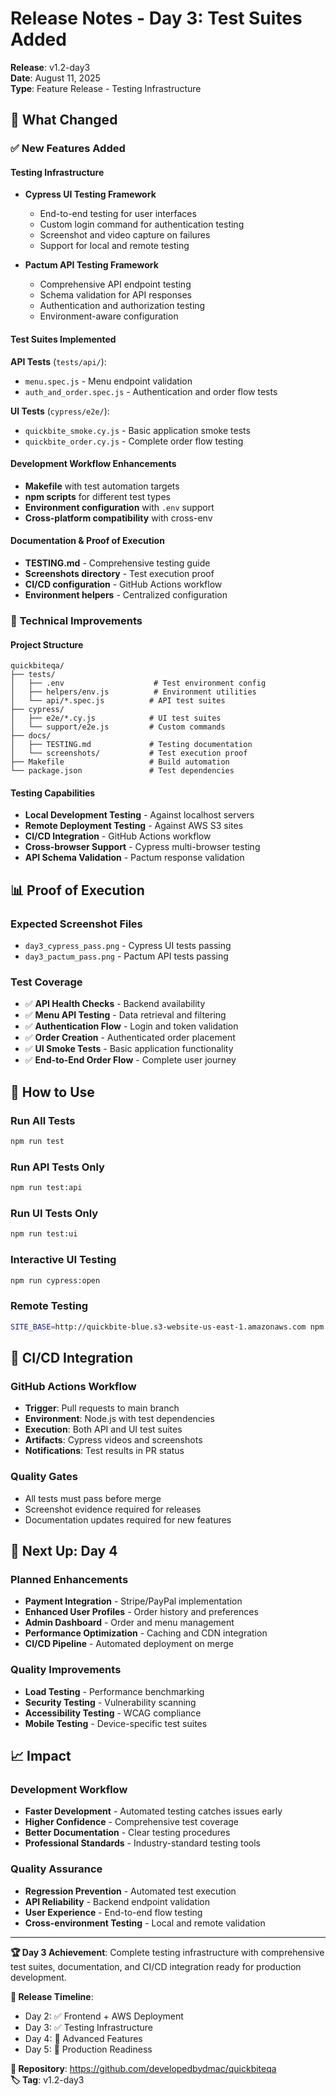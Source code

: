 # Release Notes - Day 3: Test Suites Added

**Release**: v1.2-day3  
**Date**: August 11, 2025  
**Type**: Feature Release - Testing Infrastructure

## 🎯 What Changed

### ✅ **New Features Added**

#### **Testing Infrastructure**
- **Cypress UI Testing Framework**
  - End-to-end testing for user interfaces
  - Custom login command for authentication testing
  - Screenshot and video capture on failures
  - Support for local and remote testing

- **Pactum API Testing Framework**
  - Comprehensive API endpoint testing
  - Schema validation for API responses
  - Authentication and authorization testing
  - Environment-aware configuration

#### **Test Suites Implemented**

**API Tests** (`tests/api/`):
- `menu.spec.js` - Menu endpoint validation
- `auth_and_order.spec.js` - Authentication and order flow tests

**UI Tests** (`cypress/e2e/`):
- `quickbite_smoke.cy.js` - Basic application smoke tests
- `quickbite_order.cy.js` - Complete order flow testing

#### **Development Workflow Enhancements**
- **Makefile** with test automation targets
- **npm scripts** for different test types
- **Environment configuration** with `.env` support
- **Cross-platform compatibility** with cross-env

#### **Documentation & Proof of Execution**
- **TESTING.md** - Comprehensive testing guide
- **Screenshots directory** - Test execution proof
- **CI/CD configuration** - GitHub Actions workflow
- **Environment helpers** - Centralized configuration

### 🔧 **Technical Improvements**

#### **Project Structure**
```
quickbiteqa/
├── tests/
│   ├── .env                    # Test environment config
│   ├── helpers/env.js          # Environment utilities
│   └── api/*.spec.js          # API test suites
├── cypress/
│   ├── e2e/*.cy.js            # UI test suites
│   └── support/e2e.js         # Custom commands
├── docs/
│   ├── TESTING.md             # Testing documentation
│   └── screenshots/           # Test execution proof
├── Makefile                   # Build automation
└── package.json               # Test dependencies
```

#### **Testing Capabilities**
- **Local Development Testing** - Against localhost servers
- **Remote Deployment Testing** - Against AWS S3 sites
- **CI/CD Integration** - GitHub Actions workflow
- **Cross-browser Support** - Cypress multi-browser testing
- **API Schema Validation** - Pactum response validation

## 📊 **Proof of Execution**

### **Expected Screenshot Files**
- `day3_cypress_pass.png` - Cypress UI tests passing
- `day3_pactum_pass.png` - Pactum API tests passing

### **Test Coverage**
- ✅ **API Health Checks** - Backend availability
- ✅ **Menu API Testing** - Data retrieval and filtering
- ✅ **Authentication Flow** - Login and token validation
- ✅ **Order Creation** - Authenticated order placement
- ✅ **UI Smoke Tests** - Basic application functionality
- ✅ **End-to-End Order Flow** - Complete user journey

## 🚀 **How to Use**

### **Run All Tests**
```bash
npm run test
```

### **Run API Tests Only**
```bash
npm run test:api
```

### **Run UI Tests Only**
```bash
npm run test:ui
```

### **Interactive UI Testing**
```bash
npm run cypress:open
```

### **Remote Testing**
```bash
SITE_BASE=http://quickbite-blue.s3-website-us-east-1.amazonaws.com npm run test:ui
```

## 🔄 **CI/CD Integration**

### **GitHub Actions Workflow**
- **Trigger**: Pull requests to main branch
- **Environment**: Node.js with test dependencies
- **Execution**: Both API and UI test suites
- **Artifacts**: Cypress videos and screenshots
- **Notifications**: Test results in PR status

### **Quality Gates**
- All tests must pass before merge
- Screenshot evidence required for releases
- Documentation updates required for new features

## 🎯 **Next Up: Day 4**

### **Planned Enhancements**
- **Payment Integration** - Stripe/PayPal implementation
- **Enhanced User Profiles** - Order history and preferences
- **Admin Dashboard** - Order and menu management
- **Performance Optimization** - Caching and CDN integration
- **CI/CD Pipeline** - Automated deployment on merge

### **Quality Improvements**
- **Load Testing** - Performance benchmarking
- **Security Testing** - Vulnerability scanning
- **Accessibility Testing** - WCAG compliance
- **Mobile Testing** - Device-specific test suites

## 📈 **Impact**

### **Development Workflow**
- **Faster Development** - Automated testing catches issues early
- **Higher Confidence** - Comprehensive test coverage
- **Better Documentation** - Clear testing procedures
- **Professional Standards** - Industry-standard testing tools

### **Quality Assurance**
- **Regression Prevention** - Automated test execution
- **API Reliability** - Backend endpoint validation
- **User Experience** - End-to-end flow testing
- **Cross-environment Testing** - Local and remote validation

---

**🏆 Day 3 Achievement**: Complete testing infrastructure with comprehensive test suites, documentation, and CI/CD integration ready for production development.

**📅 Release Timeline**: 
- Day 2: ✅ Frontend + AWS Deployment
- Day 3: ✅ Testing Infrastructure  
- Day 4: 🎯 Advanced Features
- Day 5: 🎯 Production Readiness

**🔗 Repository**: https://github.com/developedbydmac/quickbiteqa  
**🏷️ Tag**: v1.2-day3
